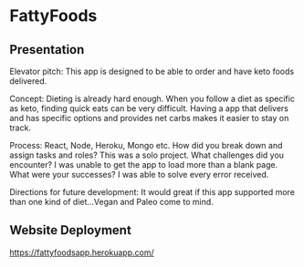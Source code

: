 # FattyFoods




## Presentation

Elevator pitch: This app is designed to be able to order and have keto foods delivered. 

Concept: Dieting is already hard enough. When you follow a diet as specific as keto, finding quick eats can be very difficult. Having 
a app that delivers and has specific options and provides net carbs makes it easier to stay on track. 

Process: React, Node, Heroku, Mongo etc. How did you break down and assign tasks and roles? This was a solo project. 
What challenges did you encounter? I was unable to get the app to load more than a blank page. What were your successes? I was able to solve every error received. 

Directions for future development: It would great if this app supported more than one kind of diet...Vegan and Paleo come to mind. 

## Website Deployment

https://fattyfoodsapp.herokuapp.com/
